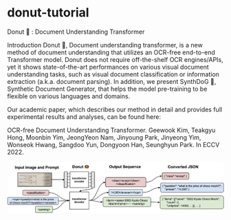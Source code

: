 # donut-tutorial

Donut 🍩 : Document Understanding Transformer

Introduction
Donut 🍩, Document understanding transformer, is a new method of document understanding that utilizes an OCR-free end-to-end Transformer model. Donut does not require off-the-shelf OCR engines/APIs, yet it shows state-of-the-art performances on various visual document understanding tasks, such as visual document classification or information extraction (a.k.a. document parsing). In addition, we present SynthDoG 🐶, Synthetic Document Generator, that helps the model pre-training to be flexible on various languages and domains.

Our academic paper, which describes our method in detail and provides full experimental results and analyses, can be found here:

OCR-free Document Understanding Transformer.
Geewook Kim, Teakgyu Hong, Moonbin Yim, JeongYeon Nam, Jinyoung Park, Jinyeong Yim, Wonseok Hwang, Sangdoo Yun, Dongyoon Han, Seunghyun Park. In ECCV 2022.

![img.png](misc/img.png)

